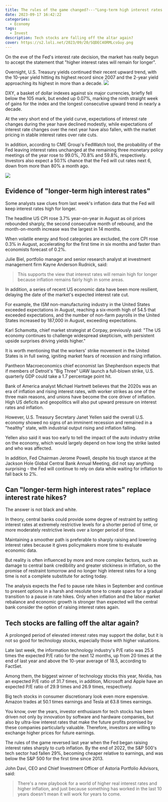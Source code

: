 ```yaml
---
title: The rules of the game changed?---"Long-term high interest rates replace interest rate hikes"
date: 2023-09-17 16:42:22
categories:
  - Economy
tags:
  - Invest
description: Tech stocks are falling off the altar again?
cover: https://s2.loli.net/2023/09/20/SQDEC4ORMLcsGuy.png
---
```


On the eve of the Fed's interest rate decision, the market has really begun to accept the statement that "higher interest rates will remain for longer".

Overnight, U.S. Treasury yields continued their recent upward trend, with the 10-year yield hitting its highest record since 2007 and the 2-year yield approaching its highest in more than a decade.
![](https://s2.loli.net/2023/09/20/5A2H1MKeSVomYft.jpg)

DXY, a basket of dollar indexes against six major currencies, briefly fell below the 105 mark, but ended up 0.07%, marking the ninth straight week of gains for the index and the longest consecutive upward trend in nearly a decade.

At the very short end of the yield curve, expectations of interest rate changes during the year have declined modestly, while expectations of interest rate changes over the next year have also fallen, with the market pricing in stable interest rates over rate cuts.

In addition, according to CME Group's FedWatch tool, the probability of the Fed leaving interest rates unchanged at the remaining three monetary policy meetings of the year rose to 99.0%, 70.8% and 59.8%, respectively. Investors also expect a 50.1% chance that the Fed will cut rates next 6, down from more than 80% a month ago.

![](https://s2.loli.net/2023/09/20/GgQdtzUMKIepZVq.jpg)

## Evidence of "longer-term high interest rates"

Some analysts saw clues from last week's inflation data that the Fed will keep interest rates high for longer.

The headline US CPI rose 3.7% year-on-year in August as oil prices rebounded sharply, the second consecutive month of rebound, and the month-on-month increase was the largest in 14 months.

When volatile energy and food categories are excluded, the core CPI rose 0.3% in August, accelerating for the first time in six months and faster than economists forecast of 0.2%.

Julie Biel, portfolio manager and senior research analyst at investment management firm Kayne Anderson Rudnick, said:

> This supports the view that interest rates will remain high for longer because inflation remains fairly high in some areas.

In addition, a series of recent US economic data have been more resilient, delaying the date of the market's expected interest rate cut.

For example, the ISM non-manufacturing industry in the United States exceeded expectations in August, reaching a six-month high of 54.5 that exceeded expectations, and the number of non-farm payrolls in the United States increased by 187,000 in August, exceeding expectations.

Karl Schamotta, chief market strategist at Corpay, previously said: "The US economy continues to challenge widespread skepticism, with persistent upside surprises driving yields higher."

It is worth mentioning that the workers' strike movement in the United States is in full swing, igniting market fears of recession and rising inflation.

Pantheon Macroeconomics chief economist Ian Shepherdson expects that if members of Detroit's "Big Three" UAW launch a full-blown strike, U.S. quarterly GDP could take a 1.7 percentage point hit.

Bank of America analyst Michael Hartnett believes that the 2020s was an era of inflation and rising interest rates, with worker strikes as one of the three main reasons, and unions have become the core driver of inflation. High US deficits and geopolitics will also put upward pressure on interest rates and inflation.

However, U.S. Treasury Secretary Janet Yellen said the overall U.S. economy showed no signs of an imminent recession and remained in a "healthy" state, with industrial output rising and inflation falling.

Yellen also said it was too early to tell the impact of the auto industry strike on the economy, which would largely depend on how long the strike lasted and who was affected.

In addition, Fed Chairman Jerome Powell, despite his tough stance at the Jackson Hole Global Central Bank Annual Meeting, did not say anything surprising - the Fed will continue to rely on data while waiting for inflation to fall back to 2%.

##  Can "longer-term high interest rates" replace interest rate hikes?

The answer is not black and white.

In theory, central banks could provide some degree of restraint by setting interest rates at extremely restrictive levels for a shorter period of time, or more moderately restrictive levels over a longer period of time.

Maintaining a smoother path is preferable to sharply raising and lowering interest rates because it gives policymakers more time to evaluate economic data.

But reality is often influenced by more and more complex factors, such as damage to central bank credibility and greater stickiness in inflation, so the promise of restraint tomorrow and no longer high interest rates for a long time is not a complete substitute for acting today.

The analysis expects the Fed to pause rate hikes in September and continue to present options in a harsh and resolute tone to create space for a gradual transition to a pause in rate hikes. Only when inflation and the labor market rebalance and economic growth is stronger than expected will the central bank consider the option of raising interest rates again.

## Tech stocks are falling off the altar again?

A prolonged period of elevated interest rates may support the dollar, but it is not so good for technology stocks, especially those with higher valuations.

Late last week, the information technology industry's P/E ratio was 25.5 times the expected P/E ratio for the next 12 months, up from 20 times at the end of last year and above the 10-year average of 18.5, according to FactSet.

Among them, the biggest winner of technology stocks this year, Nvidia, has an expected P/E ratio of 31.7 times, in addition, Microsoft and Apple have an expected P/E ratio of 29.9 times and 26.9 times, respectively.

Big tech stocks in consumer discretionary look even more expensive. Amazon trades at 50.1 times earnings and Tesla at 63.8 times earnings.

You know, over the years, investor enthusiasm for tech stocks has been driven not only by innovation by software and hardware companies, but also by ultra-low interest rates that make the future profits promised by these companies particularly valuable. Therefore, investors are willing to exchange higher prices for future earnings.

The rules of the game reversed last year when the Fed began raising interest rates sharply to curb inflation. By the end of 2022, the S&P 500's tech sector had fallen 29%, becoming cheaper relative to earnings, and was below the S&P 500 for the first time since 2013.

John Davi, CEO and Chief Investment Officer of Astoria Portfolio Advisors, said:

>There's a new playbook for a world of higher real interest rates and higher inflation, and just because something has worked in the last 10 years doesn't mean it will work for years to come.
